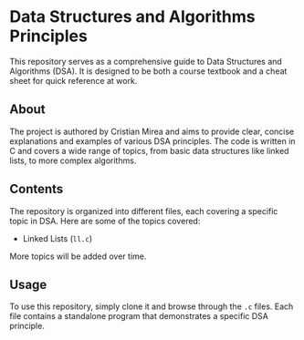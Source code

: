 # Data Structures and Algorithms Principles

This repository serves as a comprehensive guide to Data Structures and Algorithms (DSA). It is designed to be both a course textbook and a cheat sheet for quick reference at work.

## About

The project is authored by Cristian Mirea and aims to provide clear, concise explanations and examples of various DSA principles. The code is written in C and covers a wide range of topics, from basic data structures like linked lists, to more complex algorithms.

## Contents

The repository is organized into different files, each covering a specific topic in DSA. Here are some of the topics covered:

- Linked Lists (`ll.c`)

More topics will be added over time.

## Usage

To use this repository, simply clone it and browse through the `.c` files. Each file contains a standalone program that demonstrates a specific DSA principle.
